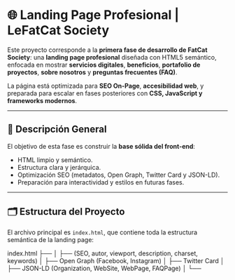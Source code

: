 # 🌐 Landing Page Profesional | LeFatCat Society

Este proyecto corresponde a la **primera fase de desarrollo de FatCat Society**: una **landing page profesional** diseñada con HTML5 semántico, enfocada en mostrar **servicios digitales**, **beneficios**, **portafolio de proyectos**, **sobre nosotros** y **preguntas frecuentes (FAQ)**.  

La página está optimizada para **SEO On-Page**, **accesibilidad web**, y preparada para escalar en fases posteriores con **CSS, JavaScript y frameworks modernos**.

---

## 📖 Descripción General

El objetivo de esta fase es construir la **base sólida del front-end**:
- HTML limpio y semántico.
- Estructura clara y jerárquica.
- Optimización SEO (metadatos, Open Graph, Twitter Card y JSON-LD).
- Preparación para interactividad y estilos en futuras fases.

---

## 🗂️ Estructura del Proyecto

El archivo principal es `index.html`, que contiene toda la estructura semántica de la landing page:

index.html
├── <head>
│ ├── <meta> (SEO, autor, viewport, description, charset, keywords)
│ ├── Open Graph (Facebook, Instagram)
│ ├── Twitter Card
│ ├── JSON-LD (Organization, WebSite, WebPage, FAQPage)
│ └── <title>
│
├── <body>
│ ├── <header>
│ │ └── Logo + Navegación principal (<nav>)
│ │
│ ├── <main>
│ │ ├── Hero Section (h1 + CTA)
│ │ ├── Servicios (<section id="services">)
│ │ │ └── Artículos con descripciones de cada servicio
│ │ │
│ │ ├── Beneficios (<section id="benefits">)
│ │ │ └── Figuras (<figure> + <figcaption>) con ventajas competitivas
│ │ │
│ │ ├── Portafolio (<section id="portfolio">)
│ │ │ └── Galería de proyectos con imágenes y enlaces
│ │ │
│ │ ├── Sobre Nosotros (<section id="about">)
│ │ │ └── Filosofía, valores y presentación del equipo
│ │ │
│ │ └── Preguntas Frecuentes (FAQ - <section id="faq">)
│ │ └── Bloques <details>/<summary> con preguntas y respuestas
│ │
│ └── <footer>
│ └── (Pendiente de implementación: contacto, redes sociales, políticas)

---

## 🔑 Características Clave

- **HTML5 semántico**: uso correcto de `<header>`, `<main>`, `<section>`, `<article>`, `<figure>`, `<figcaption>`, `<details>` y `<footer>`.
- **SEO avanzado**:
  - Meta tags (`title`, `description`, `author`, `keywords`).
  - Jerarquía de headings optimizada (`<h1>` único, seguido por `<h2>` y `<h3>`).
  - JSON-LD con estructura **Organization**, **WebSite**, **WebPage** y **FAQPage**.
- **Social Media Ready**:
  - Open Graph para Facebook e Instagram.
  - Twitter Card para vistas previas optimizadas.
- **Accesibilidad**:
  - Atributos `aria-label`, `aria-labelledby` y `role`.
  - Imágenes con texto alternativo (`alt`).
- **Preparación para escalabilidad**:
  - Código modular.
  - Listo para integración de **CSS/Tailwind** y **JavaScript** en fases siguientes.

---

## 🧩 Secciones del Sitio

1. **Header + Navegación**  
   Logo + menú principal con enlaces ancla a cada sección.  

2. **Hero Section**  
   Mensaje principal con `<h1>`, subtítulo y botón de llamada a la acción (CTA).  

3. **Servicios**  
   Tarjetas en `<article>` describiendo cada servicio digital ofrecido.  

4. **Beneficios**  
   Presentación visual con `<figure>` y `<figcaption>`, mostrando ventajas competitivas.  

5. **Portafolio**  
   Galería de proyectos con `<article>` + imágenes `<img>` + enlaces a los trabajos.  

6. **Sobre Nosotros**  
   Sección descriptiva con `<h2>`, historia, misión y valores de LeFatCat Society.  

7. **Preguntas Frecuentes (FAQ)**  
   Interactividad nativa con `<details>/<summary>` para expandir respuestas.  

8. **Footer (pendiente)**  
   Se integrará posteriormente: redes sociales, contacto y enlaces legales.

---

## 📈 Buenas Prácticas Aplicadas

- Uso de **HTML semántico** y accesible.  
- **SEO On-Page** avanzado (metadatos + microdatos JSON-LD).  
- **Estructura modular** pensada para escalar.  
- **Accesibilidad** con etiquetas ARIA y navegación asistida.  
- **Optimización futura**: imágenes en `.webp`/`.avif`, minificación y Lighthouse.

---

## 🚀 Próximos Pasos

1. Implementar **CSS**/**estilos con TailwindCSS** para darle identidad visual.  
2. Añadir **interactividad con JavaScript** (animaciones, sliders, validaciones).  
3. Construir el **footer accesible** con contacto y redes sociales.  
4. Optimizar recursos (imágenes y assets).  
5. Pruebas con **Google Lighthouse** para mejorar rendimiento, accesibilidad y SEO.  
6. Preparar integración con **APIs externas** (WhatsApp, Analytics, etc).  

---

## 👨‍💻 Autor

**FatCat Society**  
[🌐 Web](https://www.fatcatsociety.com/) | [📷 Instagram](https://www.instagram.com/lefatcatsociety/) | [💼 LinkedIn](https://www.linkedin.com/in/lefatcatsociety/)  

---

## 📜 Licencia

Este proyecto está bajo la licencia **MIT**.  
Eres libre de usarlo, modificarlo y distribuirlo, incluso con fines comerciales, **siempre y cuando se mantenga este aviso de licencia y se otorguen los créditos correspondientes al autor original, Lefatcat Society**
